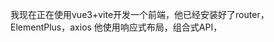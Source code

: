 我现在正在使用vue3+vite开发一个前端，他已经安装好了router，ElementPlus，axios
他使用响应式布局，组合式API，<script setup lang="ts">，并且对每一个数据类型都给出了interface
我现在已经成功制作好了一个主页，带有侧边栏，并且调试通过。

现在请编写一个对话记录管理页面,需求如下:

假如通过某个后端api可以获取对话的记录的数组,其典型值如下所示:

[
            {
                "id": 6,
                "team_uuid": "test-team",
                "channel_id": "817427809",
                "channel_name": "",
                "user_id": "457586001",
                "user_type": "Me(Bot)",
                "irrelevant": false,
                "data": "兔兔有一个提议，我们可以先去窗台查查是不是有新的线索",
                "create_at": "2023-09-10T11:33:22"
            },
            {
                "id": 7,
                "team_uuid": "test-team",
                "channel_id": "817427809",
                "channel_name": "",
                "user_id": "457586001",
                "user_type": "Me(Bot)",
                "irrelevant": false,
                "data": "如果没找到任何东西的话，兔兔建议接着去医院和画店调查",
                "create_at": "2023-09-10T11:33:22"
            },
            {
                "id": 8,
                "team_uuid": "test-team",
                "channel_id": "817427809",
                "channel_name": "",
                "user_id": "576491359",
                "user_type": "OtherPC",
                "irrelevant": false,
                "data": "四夕水在想，敏捷低最大的两个问题是先攻不足，和速度不够。",
                "create_at": "2023-09-10T19:27:24"
            },
            {
                "id": 9,
                "team_uuid": "test-team",
                "channel_id": "817427809",
                "channel_name": "",
                "user_id": "576491359",
                "user_type": "OtherPC",
                "irrelevant": false,
                "data": "先攻可以用射程弥补，移动速度的话……可以搞个坐骑。",
                "create_at": "2023-09-10T19:28:51"
            }]

请设计一个页面,使用ElementPlus的组件,以聊天气泡的形式展示聊天的内容.
其中user_type=Me(Bot)或者Me(Human)的是我,显示在聊天窗口的右侧.剩下的人的话显示在聊天窗口的左侧.
